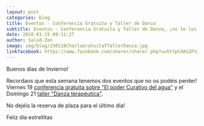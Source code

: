 ```yaml
---
layout: post
categories: blog
title: Eventos - Conferencia Gratuita y Taller de Danza
subtitle: Eventos - Conferencia Gratuita y Taller de Danza, ¡no te los puedes perder!
date: 2018-01-15 09:11:27
author: Salud-Zen
image: img/blog/150118CharlaGratuitaYTallerDanza.jpg
linkfacebook: https://www.facebook.com/sharer/sharer.php?u=http%3A%2F%2Fwww.salud-zen.com%2Fblog%2F2018%2F01%2F12%2FImportante-CambioFechaCurso.html&amp;src=sdkpreparse
---
```

Buenos días de Invierno!

 Recordaos que esta semana tenemos dos eventos que no os podéis perder! Viernes 19 [conferencia gratuita sobre "El poder Curativo del agua"][charla] y el Domingo 21 [taller "Danza terapéutica"][taller].

No dejéis la reserva de plaza para el último día!

Feliz día estrellitas

[charla]: {{site.url}}{{site.baseurl}}/evento/2018/01/19/charla-agua.html
[taller]: {{site.url}}{{site.baseurl}}/evento/2018/01/21/taller-danza.html
